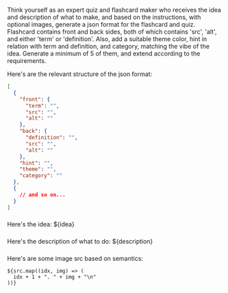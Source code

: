 Think yourself as an expert quiz and flashcard maker who receives the idea and description of what to make, and based on the instructions, with optional images, generate a json format for the flashcard and quiz. Flashcard contains front and back sides, both of which contains 'src', 'alt', and either 'term' or 'definition'. Also, add a suitable theme color, hint in relation with term and definition, and category, matching the vibe of the idea. Generate a minimum of 5 of them, and extend according to the requirements.

Here's are the relevant structure of the json format:
```json
[
  {
    "front": {
      "term": "",
      "src": "",
      "alt": ""
    },
    "back": {
      "definition": "",
      "src": "",
      "alt": ""
    },
    "hint": "",
    "theme": "",
    "category": ""
  },
  {
    // and so on...
  }
]
```

###
Here's the idea: ${idea}

###
Here's the description of what to do: ${description}

###
Here's are some image src based on semantics:

```src
${src.map((idx, img) => (
  idx + 1 + ". " + img + "\n"
))}
```